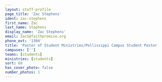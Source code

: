 ```yaml
---
layout: staff-profile
page_title: 'Zac Stephens'
ident: zac-stephens
first_name: Zac
last_name: Stephens
display_name: 'Zac Stephens'
email: ZacS@faithpromise.org
phone_ext: '1304'
title: 'Pastor of Student Ministries/Pellissippi Campus Student Pastor'
campuses: ['']
teams: [students]
ministries: [students]
sort: 60
has_cover_photo: false
number_photos: 1
---
```


